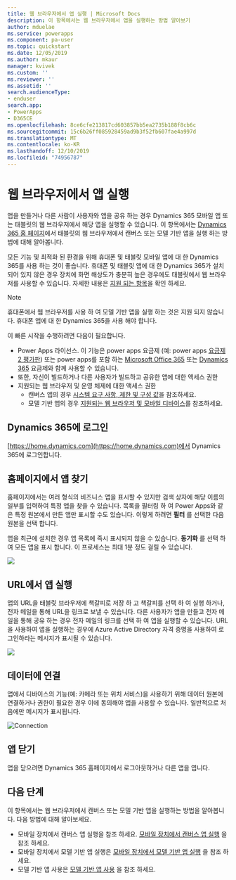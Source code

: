 ```yaml
---
title: 웹 브라우저에서 앱 실행 | Microsoft Docs
description: 이 항목에서는 웹 브라우저에서 앱을 실행하는 방법 알아보기
author: mduelae
ms.service: powerapps
ms.component: pa-user
ms.topic: quickstart
ms.date: 12/05/2019
ms.author: mkaur
manager: kvivek
ms.custom: ''
ms.reviewer: ''
ms.assetid: ''
search.audienceType:
- enduser
search.app:
- PowerApps
- D365CE
ms.openlocfilehash: 8ce6cfe213817cd603857bb5ea2735b188f8cb6c
ms.sourcegitcommit: 15c6b26ff085928459ad9b3f52fb607fae4a997d
ms.translationtype: MT
ms.contentlocale: ko-KR
ms.lasthandoff: 12/10/2019
ms.locfileid: "74956787"
---
```

# <a name="run-an-app-in-a-web-browser"></a>웹 브라우저에서 앱 실행
앱을 만들거나 다른 사람이 사용자와 앱을 공유 하는 경우 Dynamics 365 모바일 앱 또는 태블릿의 웹 브라우저에서 해당 앱을 실행할 수 있습니다. 이 항목에서는 [Dynamics 365 홈 페이지](https://home.dynamics.com)에서 태블릿의 웹 브라우저에서 캔버스 또는 모델 기반 앱을 실행 하는 방법에 대해 알아봅니다.

모든 기능 및 최적화 된 환경을 위해 휴대폰 및 태블릿 모바일 앱에 대 한 Dynamics 365를 사용 하는 것이 좋습니다. 휴대폰 및 태블릿 앱에 대 한 Dynamics 365가 설치 되어 있지 않은 경우 장치에 화면 해상도가 충분히 높은 경우에도 태블릿에서 웹 브라우저를 사용할 수 있습니다. 자세한 내용은 [지원 되는 항목](https://docs.microsoft.com/dynamics365/mobile-app/support-phones-tablets#supported-devices-for-the-mobile-app)을 확인 하세요.

> [!NOTE]
> 휴대폰에서 웹 브라우저를 사용 하 여 모델 기반 앱을 실행 하는 것은 지원 되지 않습니다. 휴대폰 앱에 대 한 Dynamics 365을 사용 해야 합니다.

이 빠른 시작을 수행하려면 다음이 필요합니다.
- Power Apps 라이선스. 이 기능은 power apps 요금제 (예: power apps [요금제 2 평가판](https://docs.microsoft.com/powerapps/maker/signup-for-powerapps)) 또는 power apps를 포함 하는 [Microsoft Office 365](https://signup.microsoft.com/Signup?OfferId=467eab54-127b-42d3-b046-3844b860bebf&dl=O365_BUSINESS_PREMIUM&ali=1) 또는 [Dynamics 365](https://dynamics.microsoft.com/pricing/) 요금제와 함께 사용할 수 있습니다. 
- 또한, 자신이 빌드하거나 다른 사용자가 빌드하고 공유한 앱에 대한 액세스 권한
- 지원되는 웹 브라우저 및 운영 체제에 대한 액세스 권한
   - 캔버스 앱의 경우 [시스템 요구 사항, 제한 및 구성 값](../maker/canvas-apps/limits-and-config.md)을 참조하세요.
   - 모델 기반 앱의 경우 [지원되는 웹 브라우저 및 모바일 디바이스](https://docs.microsoft.com/dynamics365/customer-engagement/admin/supported-web-browsers-and-mobile-devices)를 참조하세요.


## <a name="sign-in-to-dynamics-365"></a>Dynamics 365에 로그인
[https://home.dynamics.com](https://home.dynamics.com)에서 Dynamics 365에 로그인합니다.

## <a name="find-an-app-on-the-home-page"></a>홈페이지에서 앱 찾기
홈페이지에서는 여러 형식의 비즈니스 앱을 표시할 수 있지만 검색 상자에 해당 이름의 일부를 입력하여 특정 앱을 찾을 수 있습니다. 목록을 필터링 하 여 Power Apps와 같은 특정 원본에서 만든 앱만 표시할 수도 있습니다. 이렇게 하려면 **필터** 를 선택한 다음 원본을 선택 합니다.

앱을 최근에 설치한 경우 앱 목록에 즉시 표시되지 않을 수 있습니다. **동기화** 를 선택 하 여 모든 앱을 표시 합니다. 이 프로세스는 최대 1분 정도 걸릴 수 있습니다.

![](./media/run-app-browser/dynamics-365-home.png)


## <a name="run-an-app-from-a-url"></a>URL에서 앱 실행
앱의 URL을 태블릿 브라우저에 책갈피로 저장 하 고 책갈피를 선택 하 여 실행 하거나, 전자 메일을 통해 URL을 링크로 보낼 수 있습니다. 다른 사용자가 앱을 만들고 전자 메일을 통해 공유 하는 경우 전자 메일의 링크를 선택 하 여 앱을 실행할 수 있습니다. URL을 사용하여 앱을 실행하는 경우에 Azure Active Directory 자격 증명을 사용하여 로그인하라는 메시지가 표시될 수 있습니다.

![](./media/run-app-browser/web-login.png)

## <a name="connect-to-data"></a>데이터에 연결
앱에서 디바이스의 기능(예: 카메라 또는 위치 서비스)을 사용하기 위해 데이터 원본에 연결하거나 권한이 필요한 경우 이에 동의해야 앱을 사용할 수 있습니다. 일반적으로 처음에만 메시지가 표시됩니다.

![Connection](./media/run-app-browser/app-connection.png)

## <a name="close-an-app"></a>앱 닫기
앱을 닫으려면 Dynamics 365 홈페이지에서 로그아웃하거나 다른 앱을 엽니다.

## <a name="next-steps"></a>다음 단계
이 항목에서는 웹 브라우저에서 캔버스 또는 모델 기반 앱을 실행하는 방법을 알아봅니다. 다음 방법에 대해 알아보세요.
- 모바일 장치에서 캔버스 앱 실행을 참조 하세요. [모바일 장치에서 캔버스 앱 실행](run-app-client.md) 을 참조 하세요.
- 모바일 장치에서 모델 기반 앱 실행은 [모바일 장치에서 모델 기반 앱 실행](run-app-client-model-driven.md) 을 참조 하세요.
- 모델 기반 앱 사용은 [모델 기반 앱 사용](use-model-driven-apps.md) 을 참조 하세요.

